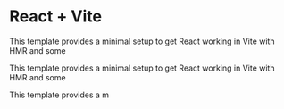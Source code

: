 # React + Vite

This template provides a minimal setup to get React working in Vite with HMR and some 

This template provides a minimal setup to get React working in Vite with HMR and some 

This template provides a m